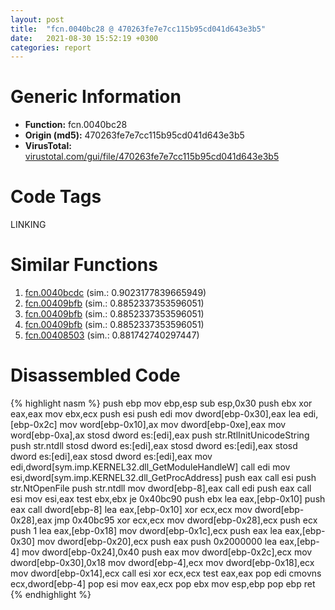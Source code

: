 ```yaml
---
layout: post
title:  "fcn.0040bc28 @ 470263fe7e7cc115b95cd041d643e3b5"
date:   2021-08-30 15:52:19 +0300
categories: report
---
```


# Generic Information
- **Function:** fcn.0040bc28
- **Origin (md5):** 470263fe7e7cc115b95cd041d643e3b5
- **VirusTotal:** [virustotal.com/gui/file/470263fe7e7cc115b95cd041d643e3b5][virustotal_ref]

# Code Tags
<span class="tag" id="LINKING">LINKING</span>


# Similar Functions

1. [fcn.0040bcdc][similar_1_ref] (sim.: 0.9023177839665949)
2. [fcn.00409bfb][similar_2_ref] (sim.: 0.8852337353596051)
3. [fcn.00409bfb][similar_3_ref] (sim.: 0.8852337353596051)
4. [fcn.00409bfb][similar_4_ref] (sim.: 0.8852337353596051)
5. [fcn.00408503][similar_5_ref] (sim.: 0.881742740297447)


# Disassembled Code

{% highlight nasm %}
push ebp
mov ebp,esp
sub esp,0x30
push ebx
xor eax,eax
mov ebx,ecx
push esi
push edi
mov dword[ebp-0x30],eax
lea edi,[ebp-0x2c]
mov word[ebp-0x10],ax
mov dword[ebp-0xe],eax
mov word[ebp-0xa],ax
stosd dword es:[edi],eax
push str.RtlInitUnicodeString
push str.ntdll
stosd dword es:[edi],eax
stosd dword es:[edi],eax
stosd dword es:[edi],eax
stosd dword es:[edi],eax
mov edi,dword[sym.imp.KERNEL32.dll_GetModuleHandleW]
call edi
mov esi,dword[sym.imp.KERNEL32.dll_GetProcAddress]
push eax
call esi
push str.NtOpenFile
push str.ntdll
mov dword[ebp-8],eax
call edi
push eax
call esi
mov esi,eax
test ebx,ebx
je 0x40bc90
push ebx
lea eax,[ebp-0x10]
push eax
call dword[ebp-8]
lea eax,[ebp-0x10]
xor ecx,ecx
mov dword[ebp-0x28],eax
jmp 0x40bc95
xor ecx,ecx
mov dword[ebp-0x28],ecx
push ecx
push 1
lea eax,[ebp-0x18]
mov dword[ebp-0x1c],ecx
push eax
lea eax,[ebp-0x30]
mov dword[ebp-0x20],ecx
push eax
push 0x2000000
lea eax,[ebp-4]
mov dword[ebp-0x24],0x40
push eax
mov dword[ebp-0x2c],ecx
mov dword[ebp-0x30],0x18
mov dword[ebp-4],ecx
mov dword[ebp-0x18],ecx
mov dword[ebp-0x14],ecx
call esi
xor ecx,ecx
test eax,eax
pop edi
cmovns ecx,dword[ebp-4]
pop esi
mov eax,ecx
pop ebx
mov esp,ebp
pop ebp
ret 
{% endhighlight %}


[similar_1_ref]: /report/fcn.0040bcdc@470263fe7e7cc115b95cd041d643e3b5
[similar_2_ref]: /report/fcn.00409bfb@a7fde220a04c8ad1ded25e571c4daa50
[similar_3_ref]: /report/fcn.00409bfb@0b073c89b077a27e3496540be7574e33
[similar_4_ref]: /report/fcn.00409bfb@339149a6ceaff8ec9831ebc6113adb23
[similar_5_ref]: /report/fcn.00408503@617bd594ba13d0dcc08a315774c342d4
[virustotal_ref]: https://www.virustotal.com/gui/file/470263fe7e7cc115b95cd041d643e3b5